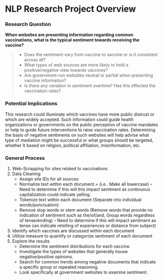 # NLP Research Project Overview
### Research Question
**When websites are presenting information regarding common vaccinations, what is the typical sentiment towards receiving the vaccine?**

> - Does the sentiment vary from vaccine to vaccine or is it consistent across all?
> - What types of web sources are more likely to hold a positive/negative view towards vaccines?
> - Are government-run websites neutral or partial when presenting vaccine information?
> - Is there any variation in sentiment overtime? Has this effected the vaccination rates?

### Potential Implications
This research could illuminate which vaccines have more public distrust or which are widely accepted. Such information could guide health organizations or governments on the public perception of vaccine mandates or help to guide future interventions to raise vaccination rates. Determining the basis of negative sentiments on such websites will help advise what type of mediation might be successful or what groups should be targeted, whether It based on religion, political affiliation, misinformation, etc.  

### General Process
1.	Web-Scrapping for sites related to vaccinations
2.	Data Cleaning
    - Assign site IDs for all sources
    - Normalize text within each document.= (i.e.. Make all lowercase) – Need to determine if this will this impact sentiment as continuous capitalization could indicate yelling.
    - Tokenize text within each document (Separate into individual words/punctuation)
    - Remove stop words or stem words (Remove words that provide no indication of sentiment such as the/of/and, Group words regardless of tense/ending) – Need to determine if this will impact sentiment as tense can indicate retelling of experiences or distance from subject)
3.	Identify which vaccines are discussed within each document
4.	Utilize measure to quantify or categorize sentiment of each document
5.	Explore the results
    - Determine the sentiment distributions for each vaccine.
    - Investigate the types of websites that generally house negative/positive opinions.
    - Search for common trends among negative documents that indicate a specific group or repeated reasoning.
    - Look specifically at government websites to examine sentiment.

